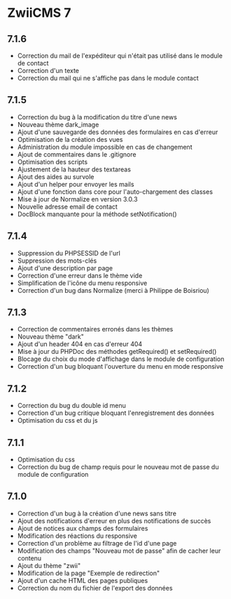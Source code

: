ZwiiCMS 7
=========

## 7.1.6
* Correction du mail de l'expéditeur qui n'était pas utilisé dans le module de contact
* Correction d'un texte
* Correction du mail qui ne s'affiche pas dans le module contact

## 7.1.5
* Correction du bug à la modification du titre d'une news
* Nouveau thème dark_image
* Ajout d'une sauvegarde des données des formulaires en cas d'erreur
* Optimisation de la création des vues
* Administration du module impossible en cas de changement
* Ajout de commentaires dans le .gitignore
* Optimisation des scripts
* Ajustement de la hauteur des textareas
* Ajout des aides au survole
* Ajout d'un helper pour envoyer les mails
* Ajout d'une fonction dans core pour l'auto-chargement des classes
* Mise à jour de Normalize en version 3.0.3
* Nouvelle adresse email de contact
* DocBlock manquante pour la méthode setNotification()

## 7.1.4
* Suppression du PHPSESSID de l'url
* Suppression des mots-clés
* Ajout d'une description par page
* Correction d'une erreur dans le thème vide
* Simplification de l'icône du menu responsive
* Correction d'un bug dans Normalize (merci à Philippe de Boisriou)

## 7.1.3
* Correction de commentaires erronés dans les thèmes
* Nouveau thème "dark"
* Ajout d'un header 404 en cas d'erreur 404
* Mise à jour du PHPDoc des méthodes getRequired() et setRequired()
* Blocage du choix du mode d'affichage dans le module de configuration
* Correction d'un bug bloquant l'ouverture du menu en mode responsive

## 7.1.2
* Correction du bug du double id menu
* Correction d'un bug critique bloquant l'enregistrement des données
* Optimisation du css et du js

## 7.1.1
* Optimisation du css
* Correction du bug de champ requis pour le nouveau mot de passe du module de configuration

## 7.1.0

* Correction d'un bug à la création d'une news sans titre
* Ajout des notifications d'erreur en plus des notifications de succès
* Ajout de notices aux champs des formulaires
* Modification des réactions du responsive
* Correction d'un problème au filtrage de l'id d'une page
* Modification des champs "Nouveau mot de passe" afin de cacher leur contenu
* Ajout du thème "zwii"
* Modification de la page "Exemple de redirection"
* Ajout d'un cache HTML des pages publiques
* Correction du nom du fichier de l'export des données